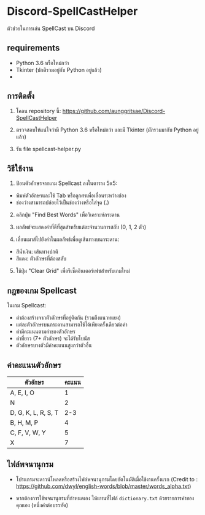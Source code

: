 # Discord-SpellCastHelper
ตัวช่วยในการเล่น SpellCast บน Discord 

## requirements

- Python 3.6 หรือใหม่กว่า
- Tkinter (ปกติรวมอยู่กับ Python อยู่แล้ว)
- 
## การติดตั้ง

1. โคลน repository นี้: https://github.com/aunggritsae/Discord-SpellCastHelper
   
2. ตรวจสอบให้แน่ใจว่ามี Python 3.6 หรือใหม่กว่า และมี Tkinter (มักรวมมากับ Python อยู่แล้ว)

3. รัน file spellcast-helper.py

## วิธีใช้งาน

1. ป้อนตัวอักษรจากเกม Spellcast ลงในตาราง 5x5:
- พิมพ์ตัวอักษรและใช้ Tab หรือลูกศรเพื่อเลื่อนระหว่างช่อง
- ช่องว่างสามารถปล่อยไว้เป็นช่องว่างหรือใส่จุด (.)

2. คลิกปุ่ม "Find Best Words" เพื่อวิเคราะห์กระดาน

3. ผลลัพธ์จะแสดงคำที่ดีที่สุดสำหรับแต่ละจำนวนการสลับ (0, 1, 2 ตัว)

4. เลื่อนเมาส์ไปยังคำในผลลัพธ์เพื่อดูเส้นทางบนกระดาน:
- สีน้ำเงิน: เส้นทางปกติ
- สีแดง: ตัวอักษรที่ต้องสลับ

5. ใช้ปุ่ม "Clear Grid" เพื่อรีเซ็ตอินเตอร์เฟซสำหรับเกมใหม่

## กฎของเกม Spellcast

ในเกม Spellcast:
- คำต้องสร้างจากตัวอักษรที่อยู่ติดกัน (รวมถึงแนวทแยง)
- แต่ละตัวอักษรบนกระดานสามารถใช้ได้เพียงครั้งเดียวต่อคำ
- คำมีคะแนนตามค่าของตัวอักษร
- คำที่ยาว (7+ ตัวอักษร) จะได้รับโบนัส
- ตัวอักษรบางตัวมีค่าคะแนนสูงกว่าตัวอื่น

## ค่าคะแนนตัวอักษร

| ตัวอักษร | คะแนน | 
|---------|-------|
| A, E, I, O | 1 |
| N | 2 |
| D, G, K, L, R, S, T | 2-3 | 
B, H, M, P | 4 | J | 7 |
C, F, V, W, Y | 5 | Q, Z | 8 |
X | 7 | | |
## ไฟล์พจนานุกรม

- โปรแกรมจะดาวน์โหลดหรือสร้างไฟล์พจนานุกรมโดยอัตโนมัติเมื่อใช้งานครั้งแรก (Credit to : https://github.com/dwyl/english-words/blob/master/words_alpha.txt)

- หากต้องการใช้พจนานุกรมที่กำหนดเอง ให้แทนที่ไฟล์ `dictionary.txt` ด้วยรายการคำของคุณเอง (หนึ่งคำต่อบรรทัด)
